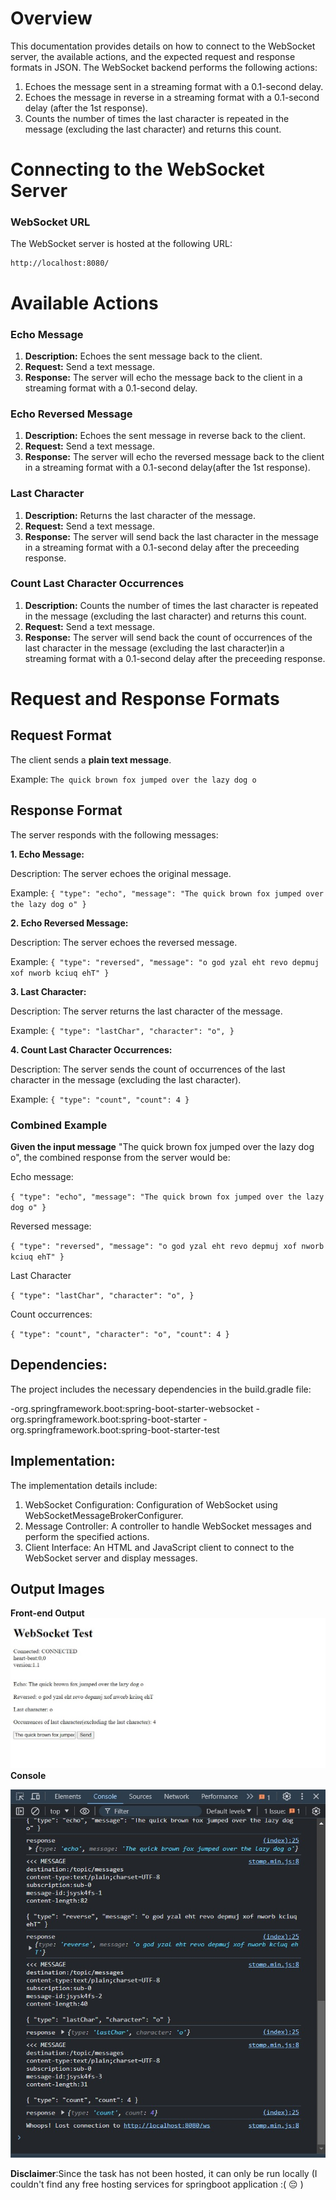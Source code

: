 # Overview 

This documentation provides details on how to connect to the WebSocket server, the available actions, and the expected request and response formats in JSON. The WebSocket backend performs the following actions:

1. Echoes the message sent in a streaming format with a 0.1-second delay.
2. Echoes the message in reverse in a streaming format with a 0.1-second delay (after the 1st response).
3. Counts the number of times the last character is repeated in the message (excluding the last character) and returns this count.

# Connecting to the WebSocket Server
### WebSocket URL
The WebSocket server is hosted at the following URL:
```
http://localhost:8080/
```

# Available Actions
### Echo Message

1. **Description:** Echoes the sent message back to the client.
2. **Request:** Send a text message.
3. **Response:** The server will echo the message back to the client in a streaming format with a 0.1-second delay.

### Echo Reversed Message

1. **Description:** Echoes the sent message in reverse back to the client.
2. **Request:** Send a text message.
3. **Response:** The server will echo the reversed message back to the client in a streaming format with a 0.1-second delay(after the 1st response).

### Last Character

1. **Description:** Returns the last character of the message.
2. **Request:** Send a text message.
3. **Response:** The server will send back the last character in the message in a streaming format with a 0.1-second delay after the preceeding response.

### Count Last Character Occurrences

1. **Description:** Counts the number of times the last character is repeated in the message (excluding the last character) and returns this count.
2. **Request:** Send a text message.
3. **Response:** The server will send back the count of occurrences of the last character in the message (excluding the last character)in a streaming format with a 0.1-second delay after the preceeding response.

# Request and Response Formats

## Request Format

The client sends a **plain text message**. 

Example:
``
The quick brown fox jumped over the lazy dog o
``

## Response Format

The server responds with the following messages:

**1. Echo Message:**

Description: The server echoes the original message.

Example:
``
{
    "type": "echo",
    "message": "The quick brown fox jumped over the lazy dog o"
}
``


**2. Echo Reversed Message:**

Description: The server echoes the reversed message.

Example:
``
{
    "type": "reversed",
    "message": "o god yzal eht revo depmuj xof nworb kciuq ehT"
}
``


**3. Last Character:**

Description: The server returns the last character of the message.

Example:
``
{
    "type": "lastChar",
    "character": "o",
}
``


**4. Count Last Character Occurrences:**

Description: The server sends the count of occurrences of the last character in the message (excluding the last character).

Example:
``
{
    "type": "count",
    "count": 4
}
``


### **Combined Example**

**Given the input message** "The quick brown fox jumped over the lazy dog o", the combined response from the server would be:

Echo message:

``
{
    "type": "echo",
    "message": "The quick brown fox jumped over the lazy dog o"
}
``

Reversed message:

``
{
    "type": "reversed",
    "message": "o god yzal eht revo depmuj xof nworb kciuq ehT"
}
``

Last Character

``
{
    "type": "lastChar",
    "character": "o",
}
``

Count occurrences:

``
{
    "type": "count",
    "character": "o",
    "count": 4
}
``

## Dependencies:

The project includes the necessary dependencies in the build.gradle file:

-org.springframework.boot:spring-boot-starter-websocket
-org.springframework.boot:spring-boot-starter
-org.springframework.boot:spring-boot-starter-test

## Implementation:

The implementation details include:

1. WebSocket Configuration: Configuration of WebSocket using WebSocketMessageBrokerConfigurer.
2. Message Controller: A controller to handle WebSocket messages and perform the specified actions.
3. Client Interface: An HTML and JavaScript client to connect to the WebSocket server and display messages.
## Output Images

**Front-end Output**
![alt frontend output](ChatStream/frontend_output.jpg)
**Console**

![alt console](ChatStream/console.jpg)

**Disclaimer**:Since the task has not been hosted, it can only be run locally (I couldn't find any free hosting services for springboot application :( :pensive: )
